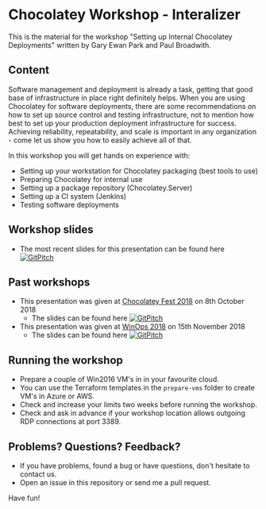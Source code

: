 # Chocolatey Workshop - Interalizer

This is the material for the workshop "Setting up Internal Chocolatey Deployments" written by Gary Ewan Park and Paul Broadwith.

## Content

Software management and deployment is already a task, getting that good base of infrastructure in place right definitely helps. When you are using Chocolatey for software deployments, there are some recommendations on how to set up source control and testing infrastructure, not to mention how best to set up your production deployment infrastructure for success. Achieving reliability, repeatability, and scale is important in any organization - come let us show you how to easily achieve all of that.

In this workshop you will get hands on experience with:

- Setting up your workstation for Chocolatey packaging (best tools to use)
- Preparing Chocolatey for internal use
- Setting up a package repository (Chocolatey.Server)
- Setting up a CI system (Jenkins)
- Testing software deployments

## Workshop slides

- The most recent slides for this presentation can be found here [![GitPitch](https://gitpitch.com/assets/badge.svg)](https://gitpitch.com/chocolatey/chocolatey-workshop-internalizer/master)

## Past workshops

- This presentation was given at [Chocolatey Fest 2018](https://chocolateyfest.com/) on 8th October 2018
  - The slides can be found here [![GitPitch](https://gitpitch.com/assets/badge.svg)](https://gitpitch.com/chocolatey/chocolatey-workshop-internalizer/chocolateyfest2018)
- This presentation was given at [WinOps 2018](https://www.winops.org/london-2018/) on 15th November 2018
  - The slides can be found here [![GitPitch](https://gitpitch.com/assets/badge.svg)](https://gitpitch.com/chocolatey/chocolatey-workshop-internalizer/winops2018)

## Running the workshop

- Prepare a couple of Win2016 VM's in in your favourite cloud.
- You can use the Terraform templates in the `prepare-vms` folder to create VM's in Azure or AWS.
- Check and increase your limits two weeks before running the workshop.
- Check and ask in advance if your workshop location allows outgoing RDP connections at port 3389.

## Problems? Questions? Feedback?

- If you have problems, found a bug or have questions, don't hesitate to contact us.
- Open an issue in this repository or send me a pull request.

Have fun!
